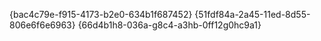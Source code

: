 {bac4c79e-f915-4173-b2e0-634b1f687452}
{51fdf84a-2a45-11ed-8d55-806e6f6e6963}
{66d4b1h8-036a-g8c4-a3hb-0ff12g0hc9a1}
